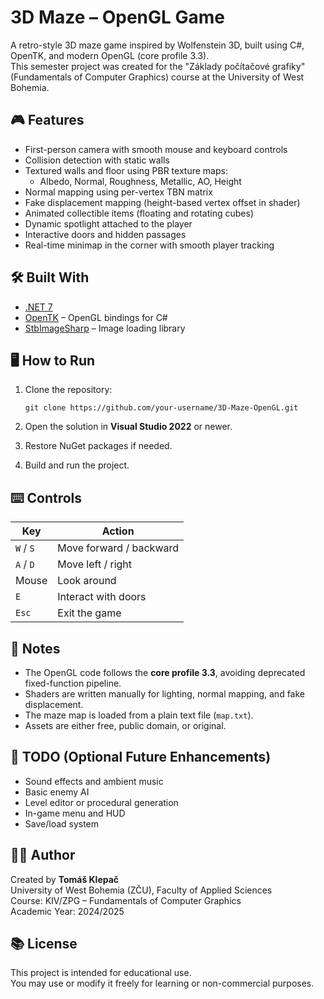 # 3D Maze – OpenGL Game

A retro-style 3D maze game inspired by Wolfenstein 3D, built using C#, OpenTK, and modern OpenGL (core profile 3.3).  
This semester project was created for the "Základy počítačové grafiky" (Fundamentals of Computer Graphics) course at the University of West Bohemia.

## 🎮 Features

- First-person camera with smooth mouse and keyboard controls  
- Collision detection with static walls  
- Textured walls and floor using PBR texture maps:  
  - Albedo, Normal, Roughness, Metallic, AO, Height  
- Normal mapping using per-vertex TBN matrix  
- Fake displacement mapping (height-based vertex offset in shader)  
- Animated collectible items (floating and rotating cubes)  
- Dynamic spotlight attached to the player  
- Interactive doors and hidden passages  
- Real-time minimap in the corner with smooth player tracking  

## 🛠️ Built With

- [.NET 7](https://dotnet.microsoft.com/en-us/download/dotnet/7.0)  
- [OpenTK](https://opentk.net/) – OpenGL bindings for C#  
- [StbImageSharp](https://github.com/StbSharp/StbImageSharp) – Image loading library  

## 🖥️ How to Run

1. Clone the repository:

   ```
   git clone https://github.com/your-username/3D-Maze-OpenGL.git
   ```

2. Open the solution in **Visual Studio 2022** or newer.

3. Restore NuGet packages if needed.

4. Build and run the project.

## ⌨️ Controls

| Key      | Action                    |
|----------|---------------------------|
| `W` / `S`| Move forward / backward   |
| `A` / `D`| Move left / right         |
| Mouse    | Look around               |
| `E`      | Interact with doors       |
| `Esc`    | Exit the game             |

## 📝 Notes

- The OpenGL code follows the **core profile 3.3**, avoiding deprecated fixed-function pipeline.  
- Shaders are written manually for lighting, normal mapping, and fake displacement.  
- The maze map is loaded from a plain text file (`map.txt`).  
- Assets are either free, public domain, or original.

## 📌 TODO (Optional Future Enhancements)

- Sound effects and ambient music  
- Basic enemy AI  
- Level editor or procedural generation  
- In-game menu and HUD  
- Save/load system

## 👨‍💻 Author

Created by **Tomáš Klepač**  
University of West Bohemia (ZČU), Faculty of Applied Sciences  
Course: KIV/ZPG – Fundamentals of Computer Graphics  
Academic Year: 2024/2025

## 📚 License

This project is intended for educational use.  
You may use or modify it freely for learning or non-commercial purposes.
